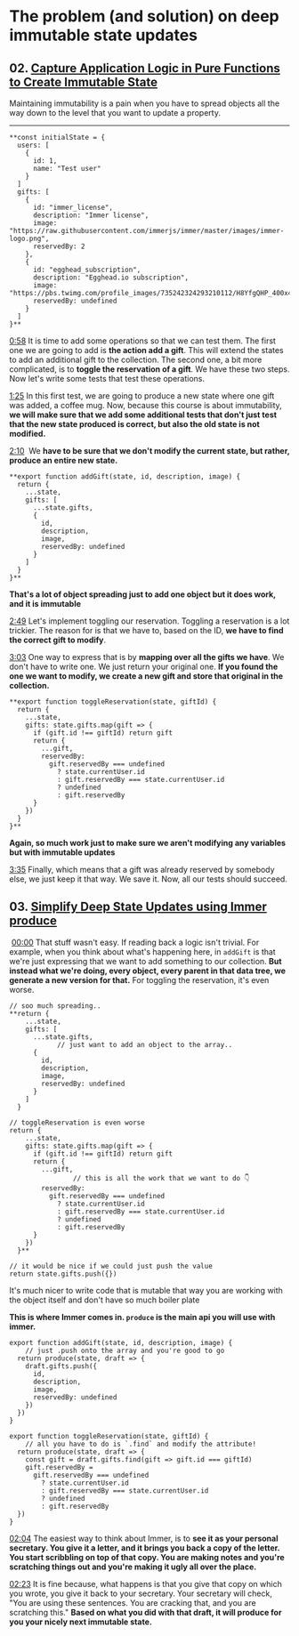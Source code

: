 # The problem (and solution) on deep immutable state updates

## 02. [Capture Application Logic in Pure Functions to Create Immutable State](https://egghead.io/lessons/javascript-capture-application-logic-in-pure-functions-to-create-immutable-state)

Maintaining immutability is a pain when you have to spread objects all the way down to the level that you want to update a property.

---

    **const initialState = {
      users: [
        {
          id: 1,
          name: "Test user"
        }
      ]
      gifts: [
        {
          id: "immer_license",
          description: "Immer license",
          image: "https://raw.githubusercontent.com/immerjs/immer/master/images/immer-logo.png",
          reservedBy: 2
        },
        {
          id: "egghead_subscription",
          description: "Egghead.io subscription",
          image: "https://pbs.twimg.com/profile_images/735242324293210112/H8YfgQHP_400x400.jpg",
          reservedBy: undefined
        }
      ]
    }**

[0:58](https://egghead.io/lessons/javascript-capture-application-logic-in-pure-functions-to-create-immutable-state) It is time to add some operations so that we can test them. The first one we are going to add is **the action add a gift**. This will extend the states to add an additional gift to the collection. The second one, a bit more complicated, is to **toggle the reservation of a gift**. We have these two steps. Now let's write some tests that test these operations.

[1:25](https://egghead.io/lessons/javascript-capture-application-logic-in-pure-functions-to-create-immutable-state) In this first test, we are going to produce a new state where one gift was added, a coffee mug. Now, because this course is about immutability, **we will make sure that we add some additional tests that don't just test that the new state produced is correct, but also the old state is not modified.**

[2:10](https://egghead.io/lessons/javascript-capture-application-logic-in-pure-functions-to-create-immutable-state)  We **have to be sure that we don't modify the current state, but rather, produce an entire new state.**

    **export function addGift(state, id, description, image) {
      return {
        ...state,
        gifts: [
          ...state.gifts,
          {
            id,
            description,
            image,
            reservedBy: undefined
          }
        ]
      }
    }**

**That's a lot of object spreading just to add one object but it does work, and it is immutable**

[2:49](https://egghead.io/lessons/javascript-capture-application-logic-in-pure-functions-to-create-immutable-state) Let's implement toggling our reservation. Toggling a reservation is a lot trickier. The reason for is that we have to, based on the ID, **we have to find the correct gift to modify**.

[3:03](https://egghead.io/lessons/javascript-capture-application-logic-in-pure-functions-to-create-immutable-state) One way to express that is by **mapping over all the gifts we have**. We don't have to write one. We just return your original one. **If you found the one we want to modify, we create a new gift and store that original in the collection.**

    **export function toggleReservation(state, giftId) {
      return {
        ...state,
        gifts: state.gifts.map(gift => {
          if (gift.id !== giftId) return gift
          return {
            ...gift,
            reservedBy:
              gift.reservedBy === undefined
                ? state.currentUser.id
                : gift.reservedBy === state.currentUser.id
                ? undefined
                : gift.reservedBy
          }
        })
      }
    }**

**Again, so much work just to make sure we aren't modifying any variables but with immutable updates**

[3:35](https://egghead.io/lessons/javascript-capture-application-logic-in-pure-functions-to-create-immutable-state) Finally, which means that a gift was already reserved by somebody else, we just keep it that way. We save it. Now, all our tests should succeed.

## 03. [Simplify Deep State Updates using Immer produce](https://egghead.io/lessons/javascript-simplify-deep-state-updates-using-immer-produce)

 [00:00](https://egghead.io/lessons/javascript-simplify-deep-state-updates-using-immer-produce#t=0) That stuff wasn't easy. If reading back a logic isn't trivial. For example, when you think about what's happening here, in `addGift`  is that we're just expressing that we want to add something to our collection. **But instead what we're doing, every object, every parent in that data tree, we generate a new version for that.** For toggling the reservation, it's even worse.

    // soo much spreading..
    **return {
        ...state,
        gifts: [
          ...state.gifts,
    			// just want to add an object to the array..
          {
            id,
            description,
            image,
            reservedBy: undefined
          }
        ]
      }

    // toggleReservation is even worse
    return {
        ...state,
        gifts: state.gifts.map(gift => {
          if (gift.id !== giftId) return gift
          return {
            ...gift,
    				// this is all the work that we want to do 👇
            reservedBy:
              gift.reservedBy === undefined
                ? state.currentUser.id
                : gift.reservedBy === state.currentUser.id
                ? undefined
                : gift.reservedBy
          }
        })
      }**

    // it would be nice if we could just push the value
    return state.gifts.push({})

It's much nicer to write code that is mutable that way you are working with the object itself and don't have so much boiler plate

 **This is where Immer comes in. `produce` is the main api you will use with immer.**

    export function addGift(state, id, description, image) {
    	// just .push onto the array and you're good to go
      return produce(state, draft => {
        draft.gifts.push({
          id,
          description,
          image,
          reservedBy: undefined
        })
      })
    }

    export function toggleReservation(state, giftId) {
    	// all you have to do is `.find` and modify the attribute!
      return produce(state, draft => {
        const gift = draft.gifts.find(gift => gift.id === giftId)
        gift.reservedBy =
          gift.reservedBy === undefined
            ? state.currentUser.id
            : gift.reservedBy === state.currentUser.id
            ? undefined
            : gift.reservedBy
      })
    }

[02:04](https://egghead.io/lessons/javascript-simplify-deep-state-updates-using-immer-produce#t=124) The easiest way to think about Immer, is to **see it as your personal secretary. You give it a letter, and it brings you back a copy of the letter. You start scribbling on top of that copy. You are making notes and you're scratching things out and you're making it ugly all over the place.**

[02:23](https://egghead.io/lessons/javascript-simplify-deep-state-updates-using-immer-produce#t=143) It is fine because, what happens is that you give that copy on which you wrote, you give it back to your secretary. Your secretary will check, "You are using these sentences. You are cracking that, and you are scratching this." **Based on what you did with that draft, it will produce for you your nicely next immutable state.**
